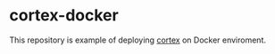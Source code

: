 # cortex-docker

This repository is example of deploying [cortex](https://www.cortex.dev/) on Docker enviroment.